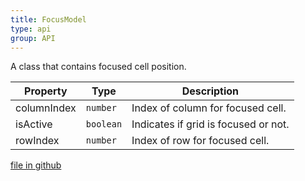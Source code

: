 ```yaml
---
title: FocusModel
type: api
group: API
---
```

A class that contains focused cell position.

Property|Type|Description
---|---|---
columnIndex|`number`|Index of column for focused cell.
isActive|`boolean`|Indicates if grid is focused or not.
rowIndex|`number`|Index of row for focused cell.

[file in github](https://github.com/qgrid/ng2/core/focus.model.js)
